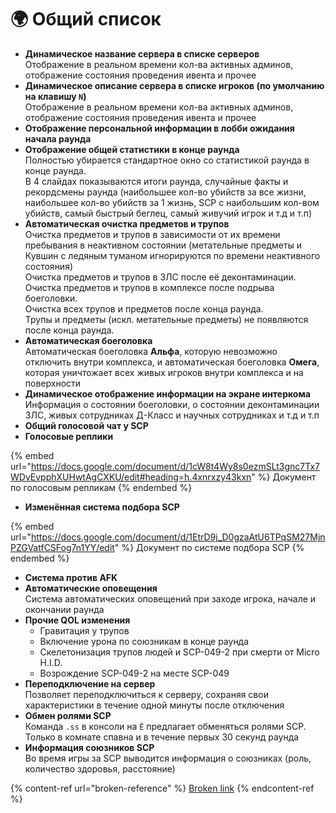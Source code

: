 # 🌍 Общий список

* **Динамическое название сервера в списке серверов**\
  Отображение в реальном времени кол-ва активных админов, отображение состояния проведения ивента и прочее
* **Динамическое описание сервера в списке игроков (по умолчанию на клавишу `N`)**\
  Отображение в реальном времени кол-ва активных админов, отображение состояния проведения ивента и прочее
* **Отображение персональной информации в лобби ожидания начала раунда**
* **Отображение общей статистики в конце раунда**\
  Полностью убирается стандартное окно со статистикой раунда в конце раунда.\
  В 4 слайдах показываются итоги раунда, случайные факты и рекордсмены раунда (наибольшее кол-во убийств за все жизни, наибольшее кол-во убийств за 1 жизнь, SCP с наибольшим кол-вом убийств, самый быстрый беглец, самый живучий игрок и т.д и т.п)
* **Автоматическая очистка предметов и трупов**\
  Очистка предметов и трупов в зависимости от их времени пребывания в неактивном состоянии (метательные предметы и Кувшин с ледяным туманом игнорируются по времени неактивного состояния)\
  Очистка предметов и трупов в ЗЛС после её деконтаминации.\
  Очистка предметов и трупов в комплексе после подрыва боеголовки.\
  Очистка всех трупов и предметов после конца раунда.\
  Трупы и предметы (искл. метательные предметы) не появляются после конца раунда.
* **Автоматическая боеголовка**\
  Автоматическая боеголовка **Альфа**, которую невозможно отключить внутри комплекса, и автоматическая боеголовка **Омега**, которая уничтожает всех живых игроков внутри комплекса и на поверхности
* **Динамическое отображение информации на экране интеркома**\
  Информация о состоянии боеголовки, о состоянии деконтаминации ЗЛС, живых сотрудниках Д-Класс и научных сотрудниках и т.д и т.п
* **Общий голосовой чат у SCP**
* **Голосовые реплики**

{% embed url="https://docs.google.com/document/d/1cW8t4Wy8s0ezmSLt3gnc7Tx7WDvEvpphXUHwtAgCXKU/edit#heading=h.4xnrxzy43kxn" %}
Документ по голосовым репликам
{% endembed %}

* **Изменённая система подбора SCP**

{% embed url="https://docs.google.com/document/d/1EtrD9j_D0gzaAtU6TPqSM27MjnPZGVatfCSFog7n1YY/edit" %}
Документ по системе подбора SCP
{% endembed %}

* **Система против AFK**
* **Автоматические оповещения**\
  Система автоматических оповещений при заходе игрока, начале и окончании раунда
* **Прочие QOL изменения**
  * Гравитация у трупов
  * Включение урона по союзникам в конце раунда
  * Скелетонизация трупов людей и SCP-049-2 при смерти от Micro H.I.D.
  * Возрождение SCP-049-2 на месте SCP-049
* **Переподключение на сервер**\
  Позволяет переподключиться к серверу, сохраняя свои характеристики в течение одной минуты после отключения
* **Обмен ролями SCP**\
  Команда `.ss` в консоли на `Ё` предлагает обменяться ролями SCP. \
  Только в комнате спавна и в течение первых 30 секунд раунда
* **Информация союзников SCP**\
  Во время игры за SCP выводится информация о союзниках (роль, количество здоровья, расстояние)

{% content-ref url="broken-reference" %}
[Broken link](broken-reference)
{% endcontent-ref %}

